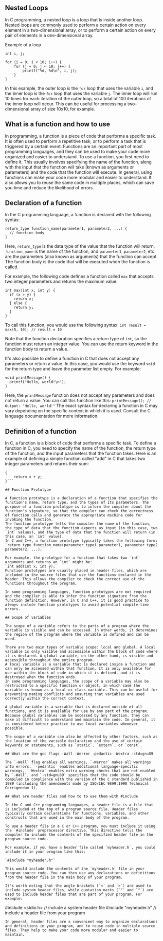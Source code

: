 ## Nested Loops

In C programming, a nested loop is a loop that is inside another loop. Nested loops are commonly used to perform a certain action on every element in a two-dimensional array, or to perform a certain action on every pair of elements in a one-dimensional array.

Example of a loop
```
int i, j;

for (i = 0; i < 10; i++) {
    for (j = 0; j < 10; j++) {
        printf("%d, %d\n", i, j);
    }
}
```
In this example, the outer loop is the `for` loop that uses the variable `i`, and the inner loop is the `for` loop that uses the variable `j`. The inner loop will run 10 times for each iteration of the outer loop, so a total of 100 iterations of the inner loop will occur. This can be useful for processing a two-dimensional array of size 10x10, for example.

## What is a function and how to use

In programming, a function is a piece of code that performs a specific task. It is often used to perform a repetitive task, or to perform a task that is triggered by a certain event. Functions are an important part of most programming languages, and they can be used to make your code more organized and easier to understand.
To use a function, you first need to define it. This usually involves specifying the name of the function, along with the input that the function will take (known as arguments or parameters) and the code that the function will execute.
In general, using functions can make your code more modular and easier to understand. It also allows you to reuse the same code in multiple places, which can save you time and reduce the likelihood of errors.

## Declaration of a function

In the C programming language, a function is declared with the following syntax:
```
return_type function_name(parameter1, parameter2, ...) {
  // function body
}
```
Here, `return_type` is the data type of the value that the function will return, `function_name` is the name of the function, and `parameter1`, `parameter2`, etc. are the parameters (also known as arguments) that the function can accept. The function body is the code that will be executed when the function is called.

For example, the following code defines a function called `max` that accepts two integer parameters and returns the maximum value:
```
int max(int x, int y) {
  if (x > y) {
    return x;
  } else {
    return y;
  }
}
```
To call this function, you would use the following syntax:
`int result = max(5, 10); // result = 10`

Note that the function declaration specifies a return type of `int`, so the function must return an integer value. You can use the return keyword in the function body to return a value.

It's also possible to define a function in C that does not accept any parameters or return a value. In this case, you would use the keyword `void` for the return type and leave the parameter list empty. For example:
```
void printMessage() {
  printf("Hello, world!\n");
}
```
Here, the `printMessage` function does not accept any parameters and does not return a value. You can call this function like this:
`printMessage(); // Output: "Hello, world!"`
The exact syntax for declaring a function in C may vary depending on the specific context in which it is used. Consult the C language documentation for more information.

## Definition of a function

In C, a function is a block of code that performs a specific task. To define a function in C, you need to specify the name of the function, the return type of the function, and the input parameters that the function takes. Here is an example of defining a simple function called "add" in C that takes two integer parameters and returns their sum:

```int add(int x, int y)
{
    return x + y;
}```

## Function Prototype

A function prototype is a declaration of a function that specifies the function's name, return type, and the types of its parameters. The purpose of a function prototype is to inform the compiler about the function's signature, so that the compiler can check the correctness of function calls and generate the appropriate machine code for invoking the function.
The function prototype tells the compiler the name of the function, the type of data that the function expects as input (in this case, two `int` values), and the type of data that the function will return (in this case, an `int` value).
In C and C++, a function prototype typically takes the following form:
`return_type function_name(parameter_type1 parameter1, parameter_type2 parameter2, ...);`

For example, the prototype for a function that takes two `int` arguments and returns an `int` might be:
`int add(int x, int y);`
Function prototypes are usually placed in header files, which are included in the source files that use the functions declared in the header. This allows the compiler to check the correct use of the functions throughout the program.

In some programming languages, function prototypes are not required and the compiler is able to infer the function signature from the function definition. However, in C and C++, it is good practice to always include function prototypes to avoid potential compile-time errors.

## Scope of variables

The scope of a variable refers to the parts of a program where the variable is visible and can be accessed. In other words, it determines the region of the program where the variable is defined and can be used.

There are two main types of variable scope: local and global. A local variable is only visible and accessible within the block of code where it is declared. A global variable, on the other hand, is visible and accessible throughout the entire program.
A local variable is a variable that is declared inside a function and can only be accessed within that function. It is only available for use within the block of code in which it is defined, and it is destroyed when the function ends.
In some programming languages, the scope of a variable may also be restricted to a specific function or object, in which case the variable is known as a local or class variable. This can be useful for preventing naming conflicts and ensuring that variables are used correctly within the correct context.

A global variable is a variable that is declared outside of all functions, and it is available for use by any part of the program. Because global variables can be accessed by any function, they can make it difficult to understand and maintain the code. In general, it is considered better practice to use local variables whenever possible.

The scope of a variable can also be affected by other factors, such as the location of the variable declaration and the use of certain keywords or statements, such as `static`, `extern`, or `const`.

## What are the gcc flags -Wall -Werror -pedantic -Wextra -std=gnu89

The `-Wall` flag enables all warnings, `-Werror` makes all warnings into errors, `-pedantic` enables additional language-specific warnings, `-Wextra` enables extra warning checks that are not enabled by `-Wall`, and `-std=gnu89` specifies that the code should be compiled in compliance with the version of the C standard published in 1989 (including the amendments made by ISO/IEC 9899:1990 Technical Corrigendum 1).

## What are header files and how to to use them with #include

In the C and C++ programming languages, a header file is a file that is included at the top of a program source file. Header files typically contain declarations for functions, variables, and other constructs that are used in the main body of the program.

To use a header file in a C or C++ program, you must include it using the `#include` preprocessor directive. This directive tells the compiler to include the contents of the specified header file in the program source code.

For example, if you have a header file called `myheader.h`, you could include it in your program like this:

`#include "myheader.h"`

This would include the contents of the `myheader.h` file in your program source code. You can then use any declarations or definitions from the header file in the main body of your program.

It's worth noting that the angle brackets (`<` and `>`) are used to include system header files, while quotation marks (`"` and `"`) are used to include header files that are part of your program. For example:
```
#include <stdio.h>  // include a system header file
#include "myheader.h"  // include a header file from your program
```
In general, header files are a convenient way to organize declarations and definitions in your program, and to reuse code in multiple source files. They help to make your code more modular and easier to maintain.
